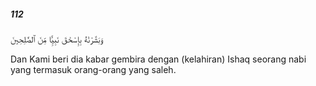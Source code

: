 ##### 112

<span class="ayah">وَبَشَّرْنَٰهُ بِإِسْحَٰقَ نَبِيًّۭا مِّنَ ٱلصَّٰلِحِينَ</span>

<span class="ayah_translation">Dan Kami beri dia kabar gembira dengan (kelahiran) Ishaq seorang nabi yang termasuk orang-orang yang saleh.</span>
